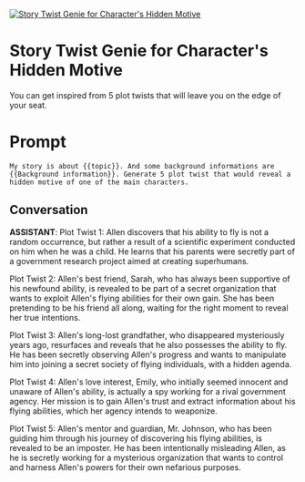 
[![Story Twist Genie for Character's Hidden Motive](https://flow-prompt-covers.s3.us-west-1.amazonaws.com/icon/minimalist/mini_6.png)]()
# Story Twist Genie for Character's Hidden Motive 
You can get inspired from 5 plot twists that will leave you on the edge of your seat. 

# Prompt

```
My story is about {{topic}}. And some background informations are {{Background information}}. Generate 5 plot twist that would reveal a hidden motive of one of the main characters.
```

## Conversation

**ASSISTANT**: Plot Twist 1: Allen discovers that his ability to fly is not a random occurrence, but rather a result of a scientific experiment conducted on him when he was a child. He learns that his parents were secretly part of a government research project aimed at creating superhumans.



Plot Twist 2: Allen's best friend, Sarah, who has always been supportive of his newfound ability, is revealed to be part of a secret organization that wants to exploit Allen's flying abilities for their own gain. She has been pretending to be his friend all along, waiting for the right moment to reveal her true intentions.



Plot Twist 3: Allen's long-lost grandfather, who disappeared mysteriously years ago, resurfaces and reveals that he also possesses the ability to fly. He has been secretly observing Allen's progress and wants to manipulate him into joining a secret society of flying individuals, with a hidden agenda.



Plot Twist 4: Allen's love interest, Emily, who initially seemed innocent and unaware of Allen's ability, is actually a spy working for a rival government agency. Her mission is to gain Allen's trust and extract information about his flying abilities, which her agency intends to weaponize.



Plot Twist 5: Allen's mentor and guardian, Mr. Johnson, who has been guiding him through his journey of discovering his flying abilities, is revealed to be an imposter. He has been intentionally misleading Allen, as he is secretly working for a mysterious organization that wants to control and harness Allen's powers for their own nefarious purposes.


